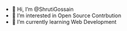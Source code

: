 - 👋 Hi, I’m @ShrutiGossain
- 👀 I’m interested in Open Source Contrbution
- 🌱 I’m currently learning Web Development

<!---
ShrutiGossain/ShrutiGossain is a ✨ special ✨ repository because its `README.md` (this file) appears on your GitHub profile.
You can click the Preview link to take a look at your changes.
--->

